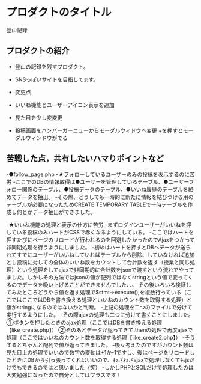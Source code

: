 # プロダクトのタイトル
  登山記録
## プロダクトの紹介
- 登山の記録を残すプロダクト。
- SNSっぽいサイトを目指してます。

- 変更点
- いいね機能とユーザーアイコン表示を追加
- 見た目を少し変変更
- 投稿画面をハンバーガーニューからモーダルウィドウへ変更 +を押すとモーダルウィンドウがでる


## 苦戦した点，共有したいハマりポイントなど
-●follow_page.php
-★フォローしているユーザーのみの投稿を表示するのに苦労
-ここでのDBの情報取得は●ユーザーを管理しているテーブル、●ユーザーフォロー関係のテーブル、●投稿データのテーブル、●いいね履歴のテーブルを絡めてデータを抽出。
-その際、どうしても一時的に新たに情報を結びつける用のテーブルが必要になったためCREATE TEMPORARY TABLEで一時テーブルを作成し何とかデータ抽出ができました。

-★いいね機能の処理と表示の仕方に苦労
-まずログインユーザーがいいねを押している投稿のみハートがCSSで赤くなるようにしている。
-ここではハートを押すたびにページのリロードが行われるのを回避したかったのでAjaxをつかって非同期処理を行うようにしました。
-初めはハートを押すとDBへデータが送られてすでにユーザーがいいねしていればテーブルから削除、していなければ追加とし投稿に対しての全体のいいね数をカウントして合計数を返す（授業と同じ処理）という処理をしてajaxで非同期的に合計数をjsonで渡すという流れでやってました。しかしその方法ではjsonの値が配列ではなくstringという値で変ってくるのでデータを吸い上げることができませんでした、、、
その後いろいろ検証してみたところどうやら値を返す処理で$stmt->execute();を複数行っている（ここではここではDBを書き換える処理といいねのカウント数を取得する処理）と値がstringになるのではないかと判断。
-上記の処理を二つのファイルで分けて実行するようにした。
-その際ajaxの処理も二つに分けて書くことにしました。
①ボタンを押したときのajax処理（ここではDBを書き換える処理【like_create.php】）
②そのあとデータが返ってきて.thenの処理で再度ajaxで処理（ここではいいねのカウント数を取得する処理【like_create2.php】）
-そうするとちゃんと配列で値が返ってきました。
-後々考えたのですがカウント数は見た目上の処理でいいので数字の変動は+1か-1ですし、後はページをリロードしたときにDBから引っ張ってくればいいので、わざわざajaxで処理しなくてもjsだけでもできるのではと思いました（笑）
-しかしPHPとSQLだけで処理したのは大変勉強になったので自分としてはプラスです！

